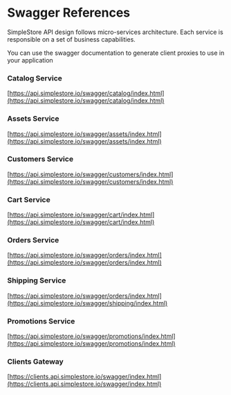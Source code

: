 # Swagger References

SimpleStore API design follows micro-services architecture. Each service is responsible on a set of business capabilities. 

You can use the swagger documentation to generate client proxies to use in your application

### Catalog Service

[https://api.simplestore.io/swagger/catalog/index.html](https://api.simplestore.io/swagger/catalog/index.html)

### Assets Service

[https://api.simplestore.io/swagger/assets/index.html](https://api.simplestore.io/swagger/assets/index.html)

### Customers Service

[https://api.simplestore.io/swagger/customers/index.html](https://api.simplestore.io/swagger/customers/index.html)

### Cart Service 

[https://api.simplestore.io/swagger/cart/index.html](https://api.simplestore.io/swagger/cart/index.html)

### Orders Service 

[https://api.simplestore.io/swagger/orders/index.html](https://api.simplestore.io/swagger/orders/index.html)

### Shipping Service 

[https://api.simplestore.io/swagger/orders/index.html](https://api.simplestore.io/swagger/shipping/index.html)

### Promotions Service 

[https://api.simplestore.io/swagger/promotions/index.html](https://api.simplestore.io/swagger/promotions/index.html)

### Clients Gateway

[https://clients.api.simplestore.io/swagger/index.html](https://clients.api.simplestore.io/swagger/index.html)

